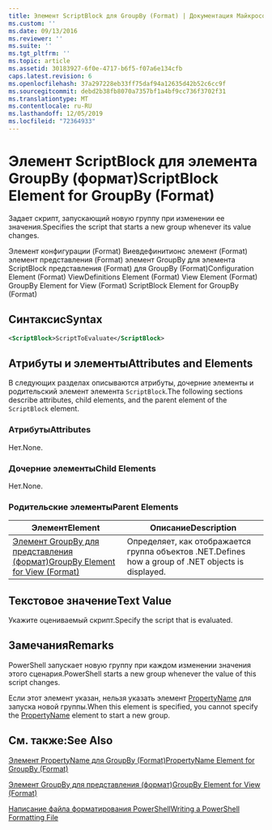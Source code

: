 ```yaml
---
title: Элемент ScriptBlock для GroupBy (Format) | Документация Майкрософт
ms.custom: ''
ms.date: 09/13/2016
ms.reviewer: ''
ms.suite: ''
ms.tgt_pltfrm: ''
ms.topic: article
ms.assetid: 30183927-6f0e-4717-b6f5-f07a6e134cfb
caps.latest.revision: 6
ms.openlocfilehash: 37a297228eb33ff75daf94a12635d42b52c6cc9f
ms.sourcegitcommit: debd2b38fb8070a7357bf1a4bf9cc736f3702f31
ms.translationtype: MT
ms.contentlocale: ru-RU
ms.lasthandoff: 12/05/2019
ms.locfileid: "72364933"
---
```

# <a name="scriptblock-element-for-groupby-format"></a><span data-ttu-id="c5913-102">Элемент ScriptBlock для элемента GroupBy (формат)</span><span class="sxs-lookup"><span data-stu-id="c5913-102">ScriptBlock Element for GroupBy (Format)</span></span>

<span data-ttu-id="c5913-103">Задает скрипт, запускающий новую группу при изменении ее значения.</span><span class="sxs-lookup"><span data-stu-id="c5913-103">Specifies the script that starts a new group whenever its value changes.</span></span>

<span data-ttu-id="c5913-104">Элемент конфигурации (Format) Виевдефинитионс элемент (Format) элемент представления (Format) элемент GroupBy для элемента ScriptBlock представления (Format) для GroupBy (Format)</span><span class="sxs-lookup"><span data-stu-id="c5913-104">Configuration Element (Format) ViewDefinitions Element (Format) View Element (Format) GroupBy Element for View (Format) ScriptBlock Element for GroupBy (Format)</span></span>

## <a name="syntax"></a><span data-ttu-id="c5913-105">Синтаксис</span><span class="sxs-lookup"><span data-stu-id="c5913-105">Syntax</span></span>

```xml
<ScriptBlock>ScriptToEvaluate</ScriptBlock>
```

## <a name="attributes-and-elements"></a><span data-ttu-id="c5913-106">Атрибуты и элементы</span><span class="sxs-lookup"><span data-stu-id="c5913-106">Attributes and Elements</span></span>

<span data-ttu-id="c5913-107">В следующих разделах описываются атрибуты, дочерние элементы и родительский элемент элемента `ScriptBlock`.</span><span class="sxs-lookup"><span data-stu-id="c5913-107">The following sections describe attributes, child elements, and the parent element of the `ScriptBlock` element.</span></span>

### <a name="attributes"></a><span data-ttu-id="c5913-108">Атрибуты</span><span class="sxs-lookup"><span data-stu-id="c5913-108">Attributes</span></span>

<span data-ttu-id="c5913-109">Нет.</span><span class="sxs-lookup"><span data-stu-id="c5913-109">None.</span></span>

### <a name="child-elements"></a><span data-ttu-id="c5913-110">Дочерние элементы</span><span class="sxs-lookup"><span data-stu-id="c5913-110">Child Elements</span></span>

<span data-ttu-id="c5913-111">Нет.</span><span class="sxs-lookup"><span data-stu-id="c5913-111">None.</span></span>

### <a name="parent-elements"></a><span data-ttu-id="c5913-112">Родительские элементы</span><span class="sxs-lookup"><span data-stu-id="c5913-112">Parent Elements</span></span>

|<span data-ttu-id="c5913-113">Элемент</span><span class="sxs-lookup"><span data-stu-id="c5913-113">Element</span></span>|<span data-ttu-id="c5913-114">Описание</span><span class="sxs-lookup"><span data-stu-id="c5913-114">Description</span></span>|
|-------------|-----------------|
|[<span data-ttu-id="c5913-115">Элемент GroupBy для представления (формат)</span><span class="sxs-lookup"><span data-stu-id="c5913-115">GroupBy Element for View (Format)</span></span>](./groupby-element-for-view-format.md)|<span data-ttu-id="c5913-116">Определяет, как отображается группа объектов .NET.</span><span class="sxs-lookup"><span data-stu-id="c5913-116">Defines how a group of .NET objects is displayed.</span></span>|

## <a name="text-value"></a><span data-ttu-id="c5913-117">Текстовое значение</span><span class="sxs-lookup"><span data-stu-id="c5913-117">Text Value</span></span>

<span data-ttu-id="c5913-118">Укажите оцениваемый скрипт.</span><span class="sxs-lookup"><span data-stu-id="c5913-118">Specify the script that is evaluated.</span></span>

## <a name="remarks"></a><span data-ttu-id="c5913-119">Замечания</span><span class="sxs-lookup"><span data-stu-id="c5913-119">Remarks</span></span>

<span data-ttu-id="c5913-120">PowerShell запускает новую группу при каждом изменении значения этого сценария.</span><span class="sxs-lookup"><span data-stu-id="c5913-120">PowerShell starts a new group whenever the value of this script changes.</span></span>

<span data-ttu-id="c5913-121">Если этот элемент указан, нельзя указать элемент [PropertyName](propertyname-element-for-groupby-format.md) для запуска новой группы.</span><span class="sxs-lookup"><span data-stu-id="c5913-121">When this element is specified, you cannot specify the [PropertyName](propertyname-element-for-groupby-format.md) element to start a new group.</span></span>

## <a name="see-also"></a><span data-ttu-id="c5913-122">См. также:</span><span class="sxs-lookup"><span data-stu-id="c5913-122">See Also</span></span>

[<span data-ttu-id="c5913-123">Элемент PropertyName для GroupBy (Format)</span><span class="sxs-lookup"><span data-stu-id="c5913-123">PropertyName Element for GroupBy (Format)</span></span>](propertyname-element-for-groupby-format.md)

[<span data-ttu-id="c5913-124">Элемент GroupBy для представления (формат)</span><span class="sxs-lookup"><span data-stu-id="c5913-124">GroupBy Element for View (Format)</span></span>](groupby-element-for-view-format.md)

[<span data-ttu-id="c5913-125">Написание файла форматирования PowerShell</span><span class="sxs-lookup"><span data-stu-id="c5913-125">Writing a PowerShell Formatting File</span></span>](writing-a-powershell-formatting-file.md)
